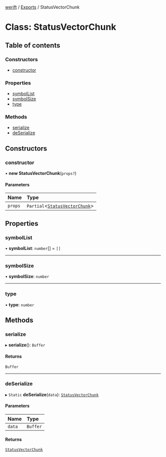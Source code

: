 [werift](../README.md) / [Exports](../modules.md) / StatusVectorChunk

# Class: StatusVectorChunk

## Table of contents

### Constructors

- [constructor](StatusVectorChunk.md#constructor)

### Properties

- [symbolList](StatusVectorChunk.md#symbollist)
- [symbolSize](StatusVectorChunk.md#symbolsize)
- [type](StatusVectorChunk.md#type)

### Methods

- [serialize](StatusVectorChunk.md#serialize)
- [deSerialize](StatusVectorChunk.md#deserialize)

## Constructors

### constructor

• **new StatusVectorChunk**(`props?`)

#### Parameters

| Name | Type |
| :------ | :------ |
| `props` | `Partial`<[`StatusVectorChunk`](StatusVectorChunk.md)\> |

## Properties

### symbolList

• **symbolList**: `number`[] = `[]`

___

### symbolSize

• **symbolSize**: `number`

___

### type

• **type**: `number`

## Methods

### serialize

▸ **serialize**(): `Buffer`

#### Returns

`Buffer`

___

### deSerialize

▸ `Static` **deSerialize**(`data`): [`StatusVectorChunk`](StatusVectorChunk.md)

#### Parameters

| Name | Type |
| :------ | :------ |
| `data` | `Buffer` |

#### Returns

[`StatusVectorChunk`](StatusVectorChunk.md)
